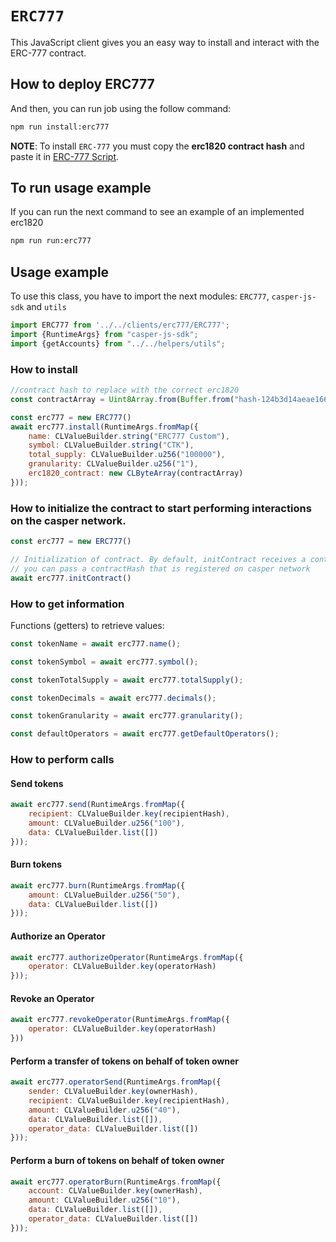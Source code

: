 # `ERC777`

This JavaScript client gives you an easy way to install and interact with the ERC-777 contract.

## How to deploy ERC777
And then, you can run job using the follow command:
``` bash
npm run install:erc777
```
**NOTE**: To install `ERC-777` you must copy the **erc1820 contract hash**
and paste it in [ERC-777 Script](src/jobs/erc777/installer.js).


## To run usage example
If you can run the next command to see an example of an implemented erc1820
``` bash
npm run run:erc777
```

## Usage example
To use this class, you have to import the next modules: `ERC777`, `casper-js-sdk` and `utils`
``` javascript
import ERC777 from '../../clients/erc777/ERC777';
import {RuntimeArgs} from "casper-js-sdk";
import {getAccounts} from "../../helpers/utils";
```

### How to install
``` javascript
//contract hash to replace with the correct erc1820
const contractArray = Uint8Array.from(Buffer.from("hash-124b3d14aeae1668afde1f35a28162c98d25446b52d19a1058e3cef7ac545bfe".slice(5), 'hex'));

const erc777 = new ERC777()
await erc777.install(RuntimeArgs.fromMap({
    name: CLValueBuilder.string("ERC777 Custom"),
    symbol: CLValueBuilder.string("CTK"),
    total_supply: CLValueBuilder.u256("100000"),
    granularity: CLValueBuilder.u256("1"),
    erc1820_contract: new CLByteArray(contractArray)
}));
```

### How to initialize the contract to start performing interactions on the casper network.
``` javascript
const erc777 = new ERC777()

// Initialization of contract. By default, initContract receives a contractHash (=null)
// you can pass a contractHash that is registered on casper network
await erc777.initContract()
```

### How to get information
Functions (getters) to retrieve values:

``` javascript
const tokenName = await erc777.name();

const tokenSymbol = await erc777.symbol();

const tokenTotalSupply = await erc777.totalSupply();

const tokenDecimals = await erc777.decimals();

const tokenGranularity = await erc777.granularity();

const defaultOperators = await erc777.getDefaultOperators();
```

### How to perform calls
#### Send tokens
``` javascript
await erc777.send(RuntimeArgs.fromMap({
    recipient: CLValueBuilder.key(recipientHash),
    amount: CLValueBuilder.u256("100"),
    data: CLValueBuilder.list([])
}));
```
#### Burn tokens
``` javascript
await erc777.burn(RuntimeArgs.fromMap({
    amount: CLValueBuilder.u256("50"),
    data: CLValueBuilder.list([])
}));
```
#### Authorize an Operator
``` javascript
await erc777.authorizeOperator(RuntimeArgs.fromMap({
    operator: CLValueBuilder.key(operatorHash)
}));
```
#### Revoke an Operator
``` javascript
await erc777.revokeOperator(RuntimeArgs.fromMap({
    operator: CLValueBuilder.key(operatorHash)
}))
``` 
#### Perform a transfer of tokens on behalf of token owner
``` javascript
await erc777.operatorSend(RuntimeArgs.fromMap({
    sender: CLValueBuilder.key(ownerHash),
    recipient: CLValueBuilder.key(recipientHash),
    amount: CLValueBuilder.u256("40"),
    data: CLValueBuilder.list([]),
    operator_data: CLValueBuilder.list([])
}));
```
#### Perform a burn of tokens on behalf of token owner
``` javascript
await erc777.operatorBurn(RuntimeArgs.fromMap({
    account: CLValueBuilder.key(ownerHash),
    amount: CLValueBuilder.u256("10"),
    data: CLValueBuilder.list([]),
    operator_data: CLValueBuilder.list([])
}));
```